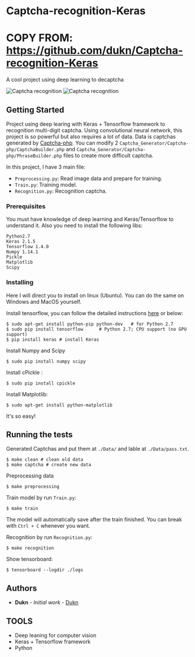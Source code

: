 # Captcha-recognition-Keras
# COPY FROM: https://github.com/dukn/Captcha-recognition-Keras

A cool project using deep learning to decaptcha

![Captcha recognition](Images/easy.png)
![Captcha recognition](Images/hard.png)


## Getting Started

Project using deep learing with Keras + Tensorflow framework to recognition multi-digit captcha.
Using convolutional neural network, this project is so powerful but also requires a lot of data.
Data is captchas generated by [Captcha-php](https://github.com/dukn/Captcha-php).
You can modify 2 `Captcha_Generator/Captcha-php/CaptchaBuilder.php` and `Captcha_Generator/Captcha-php/PhraseBuilder.php` files to create more difficult captcha.

In this project, I have 3 main file:
- `Preprocessing.py`: Read image data and prepare for training.
- `Train.py`: Training model.
- `Recognition.py`: Recognition captcha.

### Prerequisites

<!-- What things you need to install the software and how to install them-->
You must have knowledge of deep learning and Keras/Tensorflow to understand it.
Also you need to install the following libs:

```
Python2.7
Keras 2.1.5
Tensorflow 1.4.0
Numpy 1.14.1
Pickle
Matplotlib
Scipy
```

### Installing

Here I will direct you to install on linux (Ubuntu).
You can do the same on Windows and MacOS yourself.

Install tensorflow, you can follow the detailed instructions [here](https://www.tensorflow.org/install/install_linux)
or below:
```
$ sudo apt-get install python-pip python-dev   # for Python 2.7
$ sudo pip install tensorflow      # Python 2.7; CPU support (no GPU support)
$ pip install keras # install Keras
```

Install Numpy and Scipy

```
$ sudo pip install numpy scipy
```

Install cPickle :
```
$ sudo pip install cpickle
```

Install Matplotlib:
```
$ sudo apt-get install python-matplotlib
```

It's so easy!

## Running the tests

Generated Captchas and put them at `./Data/` and lable at `./Data/pass.txt`.

```
$ make clean # clean old data
$ make captcha # create new data
```

Preprocessing data
```
$ make preprocessing
```

Train model by run `Train.py`:
```
$ make train
```
The model will automatically save after the train finished.
You can break with `Ctrl + C` whenever you want.


Recognition by run `Recognition.py`:
```
$ make recognition
```

Show tensorboard:

```
$ tensorboard --logdir ./logs
```

<!--
### Break down into end to end tests

Explain what these tests test and why

```
Give an example
```

### And coding style tests

Explain what these tests test and why

```
Give an example
```

## Deployment

Add additional notes about how to deploy this on a live system

## Built With

* [Dropwizard](http://www.dropwizard.io/1.0.2/docs/) - The web framework used
* [Maven](https://maven.apache.org/) - Dependency Management
* [ROME](https://rometools.github.io/rome/) - Used to generate RSS Feeds

## Contributing

Please read [CONTRIBUTING.md](https://gist.github.com/PurpleBooth/b24679402957c63ec426) for details on our code of conduct, and the process for submitting pull requests to us.

## Versioning

We use [SemVer](http://semver.org/) for versioning. For the versions available, see the [tags on this repository](https://github.com/your/project/tags).
-->

## Authors

* **Dukn** - *Initial work* - [Dukn](https://github.com/dukn)

<!-- See also the list of [contributors](https://github.com/your/project/contributors) who participated in this project. -->

<!--
## License

This project is licensed under the MIT License - see the [LICENSE.md](LICENSE.md) file for details
-->
## TOOLS

* Deep leaning for computer vision
* Keras + Tensorflow framework
* Python
